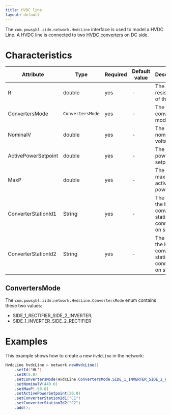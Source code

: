 ```yaml
---
title: HVDC line
layout: default
---
```


The `com.powsybl.iidm.network.HvdcLine` interface is used to model a HVDC Line. A HVDC line is connected to two [HVDC
converters](hvdcConverterStation.md) on DC side.

# Characteristics

| Attribute | Type | Required | Default value | Description |
| --------- | ---- | -------- | ------------- | ----------- |
| R | double | yes | - | The resistance of the line |
| ConvertersMode | `ConvertersMode`| yes | - | The converter's mode |
| NominalV | double | yes | - | The nominal voltage |
| ActivePowerSetpoint | double | yes | - | The active power setpoint |
| MaxP | double | yes | - | The maximum active power |
| ConverterStationId1 | String | yes | - | The ID of the HVDC converter station connected on side 1 |
| ConverterStationId2 | String | yes | - | The ID of the HVDC converter station connected on side 2 |

## ConvertersMode
The `com.powsybl.iidm.network.HvdcLine.ConvertersMode` enum contains these two values:
- SIDE_1_RECTIFIER_SIDE_2_INVERTER,
- SIDE_1_INVERTER_SIDE_2_RECTIFIER

# Examples
This example shows how to create a new `HvdcLine` in the network:
```java
HvdcLine hvdcLine = network.newHvdcLine()
    .setId('HL')
    .setR(5.0)
    .setConvertersMode(HvdcLine.ConvertersMode.SIDE_1_INVERTER_SIDE_2_RECTIFIER)
    .setNominalV(440.0)
    .setMaxP(-50.0)
    .setActivePowerSetpoint(20.0)
    .setConverterStationId1("C1")
    .setConverterStationId2("C2")
    .add();
```
